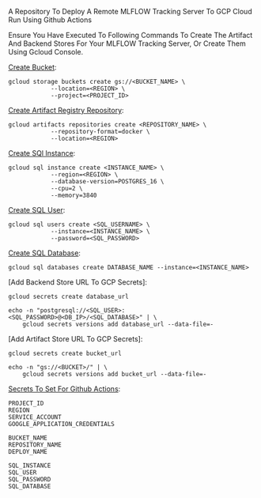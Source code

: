 A Repository To Deploy A Remote MLFLOW Tracking Server To GCP Cloud Run Using Github Actions

Ensure You Have Executed To Following Commands To Create The Artifact And Backend Stores For Your MLFLOW Tracking Server, Or Create Them Using Gcloud Console.

[Create Bucket](https://cloud.google.com/storage/docs/creating-buckets#console):
```
gcloud storage buckets create gs://<BUCKET_NAME> \
            --location=<REGION> \
            --project=<PROJECT_ID>
```

[Create Artifact Registry Repository](https://cloud.google.com/artifact-registry/docs/repositories/create-repos):
```
gcloud artifacts repositories create <REPOSITORY_NAME> \
            --repository-format=docker \
            --location=<REGION>
```

[Create SQl Instance](https://cloud.google.com/sql/docs/postgres/create-instance#console):
```
gcloud sql instance create <INSTANCE_NAME> \
            --region=<REGION> \
            --database-version=POSTGRES_16 \
            --cpu=2 \
            --memory=3840
```

[Create SQL User](https://cloud.google.com/sql/docs/postgres/create-manage-users):
```
gcloud sql users create <SQL_USERNAME> \
            --instance=<INSTANCE_NAME> \
            --password=<SQL_PASSWORD>
```

[Create SQL Database](https://cloud.google.com/sql/docs/postgres/create-manage-databases):
```
gcloud sql databases create DATABASE_NAME --instance=<INSTANCE_NAME>
```

[Add Backend Store URL To GCP Secrets]:
```
gcloud secrets create database_url

echo -n "postgresql://<SQL_USER>:<SQL_PASSWORD>@<DB_IP>/<SQL_DATABASE>" | \
    gcloud secrets versions add database_url --data-file=-
```

[Add Artifact Store URL To GCP Secrets]:
```
gcloud secrets create bucket_url

echo -n "gs://<BUCKET>/" | \
    gcloud secrets versions add bucket_url --data-file=-
```

[Secrets To Set For Github Actions](https://docs.github.com/en/actions/security-for-github-actions/security-guides/using-secrets-in-github-actions):
```
PROJECT_ID
REGION
SERVICE_ACCOUNT
GOOGLE_APPLICATION_CREDENTIALS

BUCKET_NAME
REPOSITORY_NAME
DEPLOY_NAME

SQL_INSTANCE
SQL_USER
SQL_PASSWORD
SQL_DATABASE
```